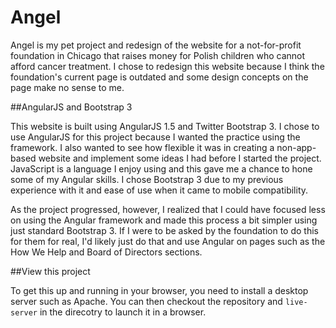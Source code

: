 # Angel

Angel is my pet project and redesign of the website for a not-for-profit foundation in Chicago that raises money for Polish children who cannot afford cancer treatment. I chose to redesign this website because I think the foundation's current page is outdated and some design concepts on the page make no sense to me.

##AngularJS and Bootstrap 3

This website is built using AngularJS 1.5 and Twitter Bootstrap 3. I chose to use AngularJS for this project because I wanted the practice using the framework. I also wanted to see how flexible it was in creating a non-app-based website and implement some ideas I had before I started the project. JavaScript is a language I enjoy using and this gave me a chance to hone some of my Angular skills. I chose Bootstrap 3 due to my previous experience with it and ease of use when it came to mobile compatibility. 

As the project progressed, however, I realized that I could have focused less on using the Angular framework and made this process a bit simpler using just standard Bootstrap 3. If I were to be asked by the foundation to do this for them for real, I'd likely just do that and use Angular on pages such as the How We Help and Board of Directors sections.  


##View this project

To get this up and running in your browser, you need to install a desktop server such as Apache. You can then checkout the repository and `live-server` in the direcotry to launch it in a browser.
